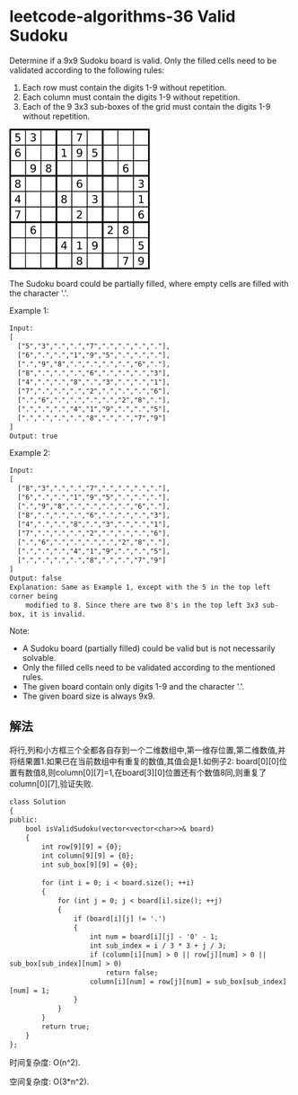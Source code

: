 # leetcode-algorithms-36 Valid Sudoku

Determine if a 9x9 Sudoku board is valid. Only the filled cells need to be validated according to the following rules:

1. Each row must contain the digits 1-9 without repetition.
2. Each column must contain the digits 1-9 without repetition.
3. Each of the 9 3x3 sub-boxes of the grid must contain the digits 1-9 without repetition.

![](../image/250px-Sudoku-by-L2G-20050714.svg.png)

The Sudoku board could be partially filled, where empty cells are filled with the character '.'.

Example 1:
```
Input:
[
  ["5","3",".",".","7",".",".",".","."],
  ["6",".",".","1","9","5",".",".","."],
  [".","9","8",".",".",".",".","6","."],
  ["8",".",".",".","6",".",".",".","3"],
  ["4",".",".","8",".","3",".",".","1"],
  ["7",".",".",".","2",".",".",".","6"],
  [".","6",".",".",".",".","2","8","."],
  [".",".",".","4","1","9",".",".","5"],
  [".",".",".",".","8",".",".","7","9"]
]
Output: true
```
Example 2:
```
Input:
[
  ["8","3",".",".","7",".",".",".","."],
  ["6",".",".","1","9","5",".",".","."],
  [".","9","8",".",".",".",".","6","."],
  ["8",".",".",".","6",".",".",".","3"],
  ["4",".",".","8",".","3",".",".","1"],
  ["7",".",".",".","2",".",".",".","6"],
  [".","6",".",".",".",".","2","8","."],
  [".",".",".","4","1","9",".",".","5"],
  [".",".",".",".","8",".",".","7","9"]
]
Output: false
Explanation: Same as Example 1, except with the 5 in the top left corner being 
    modified to 8. Since there are two 8's in the top left 3x3 sub-box, it is invalid.
```
Note:

+ A Sudoku board (partially filled) could be valid but is not necessarily solvable.
+ Only the filled cells need to be validated according to the mentioned rules.
+ The given board contain only digits 1-9 and the character '.'.
+ The given board size is always 9x9.

## 解法

将行,列和小方框三个全都各自存到一个二维数组中,第一维存位置,第二维数值,并将结果置1.如果已在当前数组中有重复的数值,其值会是1.如例子2: board[0][0]位置有数值8,则column[0][7]=1,在board[3][0]位置还有个数值8同,则重复了column[0][7],验证失败.
```
class Solution
{
public:
    bool isValidSudoku(vector<vector<char>>& board)
    {
        int row[9][9] = {0};
        int column[9][9] = {0};
        int sub_box[9][9] = {0};
        
        for (int i = 0; i < board.size(); ++i)
        {
            for (int j = 0; j < board[i].size(); ++j)
            {
                if (board[i][j] != '.')
                {
                    int num = board[i][j] - '0' - 1;
                    int sub_index = i / 3 * 3 + j / 3;
                    if (column[i][num] > 0 || row[j][num] > 0 || sub_box[sub_index][num] > 0)
                        return false;
                    column[i][num] = row[j][num] = sub_box[sub_index][num] = 1; 
                }                               
            }
        }
        return true;
    }
};
```
时间复杂度: O(n^2).

空间复杂度: O(3*n^2).
